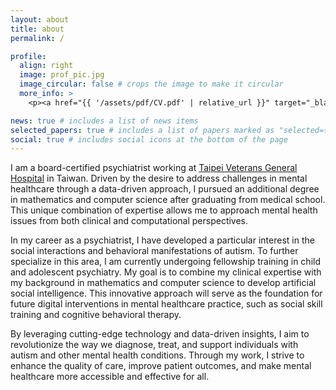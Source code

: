 ```yaml
---
layout: about
title: about
permalink: /

profile:
  align: right
  image: prof_pic.jpg
  image_circular: false # crops the image to make it circular
  more_info: >
    <p><a href="{{ '/assets/pdf/CV.pdf' | relative_url }}" target="_blank">CV</a></p>

news: true # includes a list of news items
selected_papers: true # includes a list of papers marked as "selected={true}"
social: true # includes social icons at the bottom of the page
---
```


I am a board-certified psychiatrist working at <a href='https://www.vghtpe.gov.tw/'>Taipei Veterans General Hospital</a> in Taiwan. Driven by the desire to address challenges in mental healthcare through a data-driven approach, I pursued an additional degree in mathematics and computer science after graduating from medical school. This unique combination of expertise allows me to approach mental health issues from both clinical and computational perspectives.

In my career as a psychiatrist, I have developed a particular interest in the social interactions and behavioral manifestations of autism. To further specialize in this area, I am currently undergoing fellowship training in child and adolescent psychiatry. My goal is to combine my clinical expertise with my background in mathematics and computer science to develop artificial social intelligence. This innovative approach will serve as the foundation for future digital interventions in mental healthcare practice, such as social skill training and cognitive behavioral therapy.

By leveraging cutting-edge technology and data-driven insights, I aim to revolutionize the way we diagnose, treat, and support individuals with autism and other mental health conditions. Through my work, I strive to enhance the quality of care, improve patient outcomes, and make mental healthcare more accessible and effective for all.


<!--Write your biography here. Tell the world about yourself. Link to your favorite [subreddit](http://reddit.com). You can put a picture in, too. The code is already in, just name your picture `prof_pic.jpg` and put it in the `img/` folder.

Put your address / P.O. box / other info right below your picture. You can also disable any of these elements by editing `profile` property of the YAML header of your `_pages/about.md`. Edit `_bibliography/papers.bib` and Jekyll will render your [publications page](/al-folio/publications/) automatically.

Link to your social media connections, too. This theme is set up to use [Font Awesome icons](https://fontawesome.com/) and [Academicons](https://jpswalsh.github.io/academicons/), like the ones below. Add your Facebook, Twitter, LinkedIn, Google Scholar, or just disable all of them.-->
